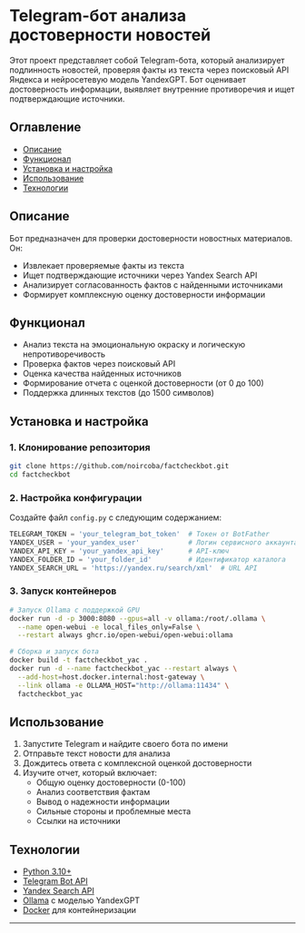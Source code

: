 # Telegram-бот анализа достоверности новостей

Этот проект представляет собой Telegram-бота, который анализирует подлинность новостей, проверяя факты из текста через поисковый API Яндекса и нейросетевую модель YandexGPT. Бот оценивает достоверность информации, выявляет внутренние противоречия и ищет подтверждающие источники.

## Оглавление
- [Описание](#описание)
- [Функционал](#функционал)
- [Установка и настройка](#установка-и-настройка)
- [Использование](#использование)
- [Технологии](#технологии)

## Описание
Бот предназначен для проверки достоверности новостных материалов. Он:
- Извлекает проверяемые факты из текста
- Ищет подтверждающие источники через Yandex Search API
- Анализирует согласованность фактов с найденными источниками
- Формирует комплексную оценку достоверности информации

## Функционал
- Анализ текста на эмоциональную окраску и логическую непротиворечивость
- Проверка фактов через поисковый API
- Оценка качества найденных источников
- Формирование отчета с оценкой достоверности (от 0 до 100)
- Поддержка длинных текстов (до 1500 символов)

## Установка и настройка

### 1. Клонирование репозитория
```bash
git clone https://github.com/noircoba/factcheckbot.git
cd factcheckbot
```

### 2. Настройка конфигурации
Создайте файл `config.py` с следующим содержанием:
```python
TELEGRAM_TOKEN = 'your_telegram_bot_token'  # Токен от BotFather
YANDEX_USER = 'your_yandex_user'            # Логин сервисного аккаунта
YANDEX_API_KEY = 'your_yandex_api_key'      # API-ключ
YANDEX_FOLDER_ID = 'your_folder_id'         # Идентификатор каталога
YANDEX_SEARCH_URL = 'https://yandex.ru/search/xml'  # URL API
```

### 3. Запуск контейнеров
```bash
# Запуск Ollama с поддержкой GPU
docker run -d -p 3000:8080 --gpus=all -v ollama:/root/.ollama \
  --name open-webui -e local_files_only=False \
  --restart always ghcr.io/open-webui/open-webui:ollama

# Сборка и запуск бота
docker build -t factcheckbot_yac .
docker run -d --name factcheckbot_yac --restart always \
  --add-host=host.docker.internal:host-gateway \
  --link ollama -e OLLAMA_HOST="http://ollama:11434" \
  factcheckbot_yac
```

## Использование
1. Запустите Telegram и найдите своего бота по имени
2. Отправьте текст новости для анализа
3. Дождитесь ответа с комплексной оценкой достоверности
4. Изучите отчет, который включает:
   - Общую оценку достоверности (0-100)
   - Анализ соответствия фактам
   - Вывод о надежности информации
   - Сильные стороны и проблемные места
   - Ссылки на источники

## Технологии
- [Python 3.10+](https://www.python.org/)
- [Telegram Bot API](https://core.telegram.org/bots/api)
- [Yandex Search API](https://yandex.ru/dev/xml/doc/dg/)
- [Ollama](https://ollama.ai/) с моделью YandexGPT
- [Docker](https://www.docker.com/) для контейнеризации

---
